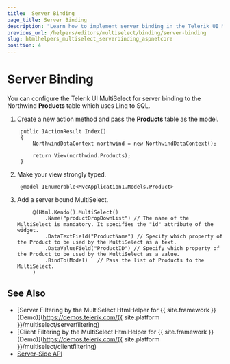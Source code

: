 ```yaml
---
title:  Server Binding
page_title: Server Binding
description: "Learn how to implement server binding in the Telerik UI MultiSelect component for {{ site.framework }}."
previous_url: /helpers/editors/multiselect/binding/server-binding
slug: htmlhelpers_multiselect_serverbinding_aspnetcore
position: 4
---
```


# Server Binding

You can configure the Telerik UI MultiSelect for server binding to the Northwind **Products** table which uses Linq to SQL.

1. Create a new action method and pass the **Products** table as the model.

        public IActionResult Index()
        {
            NorthwindDataContext northwind = new NorthwindDataContext();

            return View(northwind.Products);
        }

1. Make your view strongly typed.

        @model IEnumerable<MvcApplication1.Models.Product>


1. Add a server bound MultiSelect.

   ```HtmlHelper
        @(Html.Kendo().MultiSelect()
            .Name("productDropDownList") // The name of the MultiSelect is mandatory. It specifies the "id" attribute of the widget.
            .DataTextField("ProductName") // Specify which property of the Product to be used by the MultiSelect as a text.
            .DataValueField("ProductID") // Specify which property of the Product to be used by the MultiSelect as a value.
            .BindTo(Model)   // Pass the list of Products to the MultiSelect.
        )
   ```

## See Also

* [Server Filtering by the MultiSelect HtmlHelper for {{ site.framework }} (Demo)](https://demos.telerik.com/{{ site.platform }}/multiselect/serverfiltering)
* [Client Filtering by the MultiSelect HtmlHelper for {{ site.framework }} (Demo)](https://demos.telerik.com/{{ site.platform }}/multiselect/clientfiltering)
* [Server-Side API](/api/multiselect)
